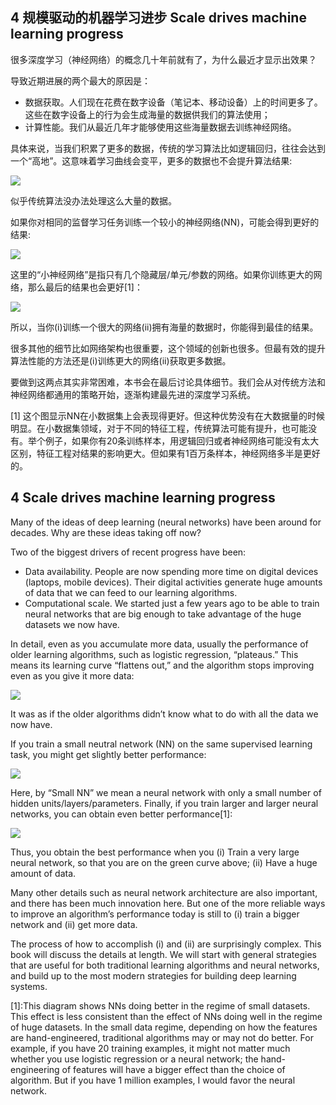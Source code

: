 ## 4 规模驱动的机器学习进步 Scale drives machine learning progress

很多深度学习（神经网络）的概念几十年前就有了，为什么最近才显示出效果？

导致近期进展的两个最大的原因是：

- 数据获取。人们现在花费在数字设备（笔记本、移动设备）上的时间更多了。这些在数字设备上的行为会生成海量的数据供我们的算法使用；
- 计算性能。我们从最近几年才能够使用这些海量数据去训练神经网络。

具体来说，当我们积累了更多的数据，传统的学习算法比如逻辑回归，往往会达到一个“高地”。这意味着学习曲线会变平，更多的数据也不会提升算法结果:

![](https://i.imgur.com/m2FxabW.png)

似乎传统算法没办法处理这么大量的数据。

如果你对相同的监督学习任务训练一个较小的神经网络(NN)，可能会得到更好的结果:

![](https://i.imgur.com/xMWSlpo.png)

这里的“小神经网络”是指只有几个隐藏层/单元/参数的网络。如果你训练更大的网络，那么最后的结果也会更好[1]：

![](https://i.imgur.com/67uJh0W.png)

所以，当你(i)训练一个很大的网络(ii)拥有海量的数据时，你能得到最佳的结果。

很多其他的细节比如网络架构也很重要，这个领域的创新也很多。但最有效的提升算法性能的方法还是(i)训练更大的网络(ii)获取更多数据。

要做到这两点其实非常困难，本书会在最后讨论具体细节。我们会从对传统方法和神经网络都通用的策略开始，逐渐构建最先进的深度学习系统。

[1] 这个图显示NN在小数据集上会表现得更好。但这种优势没有在大数据量的时候明显。在小数据集领域，对于不同的特征工程，传统算法可能有提升，也可能没有。举个例子，如果你有20条训练样本，用逻辑回归或者神经网络可能没有太大区别，特征工程对结果的影响更大。但如果有1百万条样本，神经网络多半是更好的。

## 4 Scale drives machine learning progress

Many of the ideas of deep learning (neural networks) have been around for decades. Why are these ideas taking off now?

Two of the biggest drivers of recent progress have been:

- Data availability.​ People are now spending more time on digital devices (laptops, mobile devices). Their digital activities generate huge amounts of data that we can feed to our learning algorithms.
- Computational scale. ​We started just a few years ago to be able to train neural networks that are big enough to take advantage of the huge datasets we now have.

In detail, even as you accumulate more data, usually the performance of older learning algorithms, such as logistic regression, “plateaus.” This means its learning curve “flattens out,” and the algorithm stops improving even as you give it more data:

![](https://i.imgur.com/m2FxabW.png)

It was as if the older algorithms didn’t know what to do with all the data we now have.

If you train a small neutral network (NN) on the same supervised learning task, you might get slightly better performance:

![](https://i.imgur.com/xMWSlpo.png)

Here, by “Small NN” we mean a neural network with only a small number of hidden units/layers/parameters. Finally, if you train larger and larger neural networks, you can obtain even better performance[1]:

![](https://i.imgur.com/67uJh0W.png)

Thus, you obtain the best performance when you (i) Train a very large neural network, so that you are on the green curve above; (ii) Have a huge amount of data.

Many other details such as neural network architecture are also important, and there has been much innovation here. But one of the more reliable ways to improve an algorithm’s performance today is still to (i) train a bigger  network and (ii) get more data.

The process of how to accomplish (i) and (ii) are surprisingly complex. This book will discuss the details at length. We will start with general strategies that are useful for both traditional learning algorithms and neural networks, and build up to the most modern strategies for building deep learning systems.

[1]:This diagram shows NNs doing better in the regime of small datasets. This effect is less consistent than the effect of NNs doing well in the regime of huge datasets. In the small data regime, depending on how the features are hand-engineered, traditional algorithms may or may not do better. For example, if you have 20 training  examples, it might not matter much whether you use logistic regression or a neural network; the hand-engineering of features will have a bigger effect than the choice of algorithm. But if you have 1 million examples, I would favor the neural network.